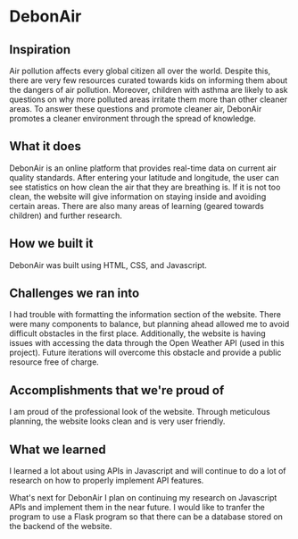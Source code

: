 # DebonAir

## Inspiration
Air pollution affects every global citizen all over the world. Despite this, there are very few resources curated towards kids on informing them about the dangers of air pollution. Moreover, children with asthma are likely to ask questions on why more polluted areas irritate them more than other cleaner areas. To answer these questions and promote cleaner air, DebonAir promotes a cleaner environment through the spread of knowledge.

## What it does
DebonAir is an online platform that provides real-time data on current air quality standards. After entering your latitude and longitude, the user can see statistics on how clean the air that they are breathing is. If it is not too clean, the website will give information on staying inside and avoiding certain areas. There are also many areas of learning (geared towards children) and further research.

## How we built it
DebonAir was built using HTML, CSS, and Javascript.

## Challenges we ran into
I had trouble with formatting the information section of the website. There were many components to balance, but planning ahead allowed me to avoid difficult obstacles in the first place. Additionally, the website is having issues with accessing the data through the Open Weather API (used in this project). Future iterations will overcome this obstacle and provide a public resource free of charge.

## Accomplishments that we're proud of
I am proud of the professional look of the website. Through meticulous planning, the website looks clean and is very user friendly.

## What we learned
I learned a lot about using APIs in Javascript and will continue to do a lot of research on how to properly implement API features.

What's next for DebonAir
I plan on continuing my research on Javascript APIs and implement them in the near future. I would like to tranfer the program to use a Flask program so that there can be a database stored on the backend of the website. 
